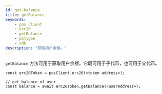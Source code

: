 ```yaml
---
id: get-balance
title: getBalance
keywords:
    - pos client
    - erc20
    - getBalance
    - polygon
    - sdk
description: "获取用户余额。"
---
```


`getBalance` 方法可用于获取用户余额。它既可用于子代币，也可用于父代币。

```
const erc20Token = posClient.erc20(<token address>);

// get balance of user
const balance = await erc20Token.getBalance(<userAddress>);
```
